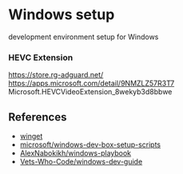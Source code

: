 # Windows setup
development environment setup for Windows



### HEVC Extension
https://store.rg-adguard.net/
https://apps.microsoft.com/detail/9NMZLZ57R3T7
Microsoft.HEVCVideoExtension_8wekyb3d8bbwe

## References
- [winget](https://learn.microsoft.com/ko-kr/windows/package-manager/winget/)
- [microsoft/windows-dev-box-setup-scripts](https://github.com/microsoft/windows-dev-box-setup-scripts)
- [AlexNabokikh/windows-playbook](https://github.com/AlexNabokikh/windows-playbook)
- [Vets-Who-Code/windows-dev-guide](https://github.com/Vets-Who-Code/windows-dev-guide)
